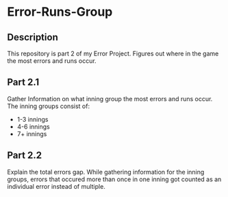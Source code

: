 # Error-Runs-Group

## Description
This repository is part 2 of my Error Project. Figures out where in the game the most errors and runs occur.

## Part 2.1
Gather Information on what inning group the most errors and runs occur.
The inning groups consist of:
  - 1-3 innings
  - 4-6 innings
  - 7+ innings

## Part 2.2
Explain the total errors gap.
While gathering information for the inning groups, errors that occured more than once in one inning got counted as an individual error instead of multiple.
